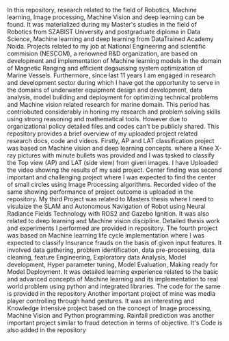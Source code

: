 In this repository, research related to the field of Robotics, Machine learning, Image processing,  Machine Vision and deep learning can be found. It was materialized during my Master's studies in the field of Robotics from SZABIST University and postgraduate diploma in Data Science, Machine learning and deep learning from DataTrained Academy Noida. Projects related to my job at National Engineering and scientific commision (NESCOM), a renowned R&D organization, are based on development and implementation of Machine learning models in the domain of Magnetic Ranging and efficient degaussing system optimization of Marine Vessels. Furthermore, since last 11 years I am engaged in research and development sector during which I have got the opportunity to serve in the domains of underwater equipment design and development, data analysis, model building and deployment for optimizing technical problems and Machine vision related research for marine domain. This period has contriobuted considerably in honing my research and problem solving skills using strong reasoning and mathematical tools.  However due to organizational policy detailed files and codes can't be publicly shared. This repository provides a brief overview of my uploaded project related research docs, code and videos.                                                  Firstly, AP and LAT classification project was based on Machine vision and deep learning concepts. where a Knee X-ray pictures with minute bullets was provided and I was tasked to classify the Top view (AP) and LAT (side view) from given images.
I have Uploaded the video showing the results of my said project.
Center finding was second important and challenging project where I was expected to find the center of small circles using Image Processing algorithms. Recorded video of the same showing performance of project outcome is uploaded in the repository. My third Project was related to Masters thesis where I need to visulaize the SLAM and Autonomous Navigation of Robot using Neural Radiance Fields Technology with ROS2 and Gazebo Ignition. It was also related to deep learning and Machine vision discipline. Detailed thesis work and experiments I performed are provided in repository. The fourth project was based on Machine learning life cycle implementation where I was expected to classify Insurance frauds on the basis of given input features. It involved data gathering, problem identification, data pre-processing, data cleaning, feature Engineering, Exploratory data Analysis, Model development, Hyper parameter tuning, Model Evaluation, Making ready for Model Deployment. It was detailed learning experience related to the basic and advanced concepts of Machine learning and its implementation to real world problem using python and integrated libraries. The code for the same is provided in the repository
Another important project of mine was media player controlling through hand gestures. It was an interesting and Knowledge intensive project based on the concept of Image processing, Machine Vision and Python programming.
Rainfall prediction was another important project similar to fraud detection in terms of objective. It's Code is also added in the repository

